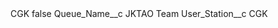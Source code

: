 <?xml version="1.0" encoding="UTF-8"?>
<CustomMetadata xmlns="http://soap.sforce.com/2006/04/metadata" xmlns:xsi="http://www.w3.org/2001/XMLSchema-instance" xmlns:xsd="http://www.w3.org/2001/XMLSchema">
    <label>CGK</label>
    <protected>false</protected>
    <values>
        <field>Queue_Name__c</field>
        <value xsi:type="xsd:string">JKTAO Team</value>
    </values>
    <values>
        <field>User_Station__c</field>
        <value xsi:type="xsd:string">CGK</value>
    </values>
</CustomMetadata>
